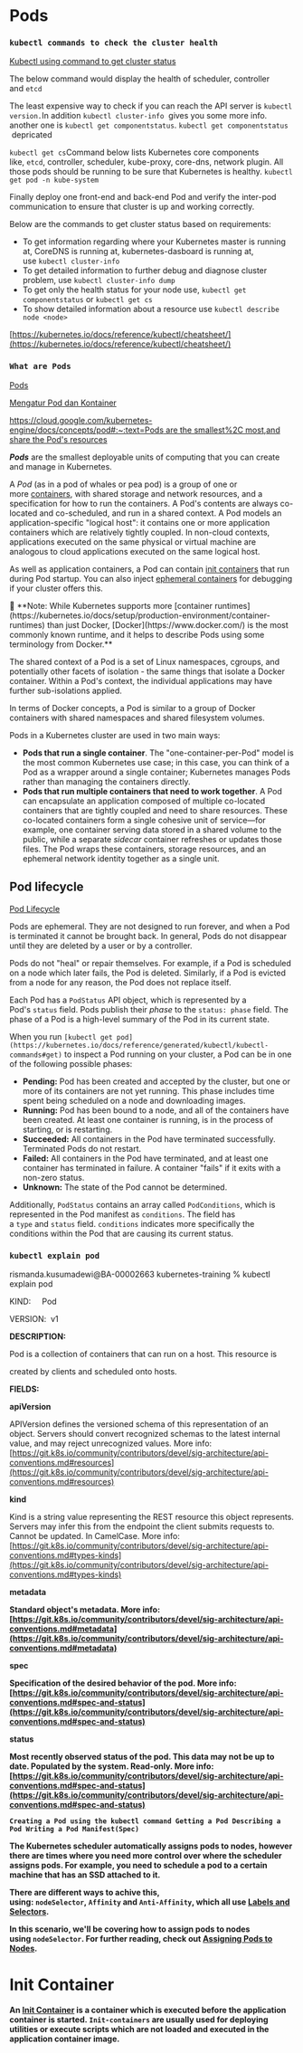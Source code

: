 # Pods

### `kubectl commands to check the cluster health`

[Kubectl using command to get cluster status](https://stackoverflow.com/questions/54882727/kubectl-using-command-to-get-cluster-status#:~:text=To%20get%20detailed%20information%20to,componentstatus%20or%20kubectl%20get%20cs)

The below command would display the health of scheduler, controller and `etcd`

The least expensive way to check if you can reach the API server is `kubectl version.`In addition `kubectl cluster-info`
 gives you some more info. another one is `kubectl get componentstatus`. `kubectl get componentstatus`
 depricated

`kubectl get cs`Command below lists Kubernetes core components like, `etcd`, controller, scheduler, kube-proxy, core-dns, network plugin. All those pods should be running to be sure that Kubernetes is healthy. `kubectl get pod -n kube-system`

Finally deploy one front-end and back-end Pod and verify the inter-pod communication to ensure that cluster is up and working correctly.

Below are the commands to get cluster status based on requirements:

- To get information regarding where your Kubernetes master is running at, CoreDNS is running at, kubernetes-dasboard is running at, use `kubectl cluster-info`
- To get detailed information to further debug and diagnose cluster problem, use `kubectl cluster-info dump`
- To get only the health status for your node use, `kubectl get componentstatus` or `kubectl get cs`
- To show detailed information about a resource use `kubectl describe node <node>`

[https://kubernetes.io/docs/reference/kubectl/cheatsheet/](https://kubernetes.io/docs/reference/kubectl/cheatsheet/)

### `What are Pods`

[Pods](https://kubernetes.io/docs/concepts/workloads/pods/)

[Mengatur Pod dan Kontainer](https://kubernetes.io/id/docs/tasks/configure-pod-container/_print/)

[https://cloud.google.com/kubernetes-engine/docs/concepts/pod#:~:text=Pods are the smallest%2C most,and share the Pod's resources](https://cloud.google.com/kubernetes-engine/docs/concepts/pod#:~:text=Pods%20are%20the%20smallest%2C%20most,and%20share%20the%20Pod's%20resources)

***Pods*** are the smallest deployable units of computing that you can create and manage in Kubernetes.

A *Pod* (as in a pod of whales or pea pod) is a group of one or more [containers](https://kubernetes.io/docs/concepts/containers/), with shared storage and network resources, and a specification for how to run the containers. A Pod's contents are always co-located and co-scheduled, and run in a shared context. A Pod models an application-specific "logical host": it contains one or more application containers which are relatively tightly coupled. In non-cloud contexts, applications executed on the same physical or virtual machine are analogous to cloud applications executed on the same logical host.

As well as application containers, a Pod can contain [init containers](https://kubernetes.io/docs/concepts/workloads/pods/init-containers/) that run during Pod startup. You can also inject [ephemeral containers](https://kubernetes.io/docs/concepts/workloads/pods/ephemeral-containers/) for debugging if your cluster offers this.

<aside>
🔮 **Note: While Kubernetes supports more [container runtimes](https://kubernetes.io/docs/setup/production-environment/container-runtimes) than just Docker, [Docker](https://www.docker.com/) is the most commonly known runtime, and it helps to describe Pods using some terminology from Docker.**

</aside>

The shared context of a Pod is a set of Linux namespaces, cgroups, and potentially other facets of isolation - the same things that isolate a Docker container. Within a Pod's context, the individual applications may have further sub-isolations applied.

In terms of Docker concepts, a Pod is similar to a group of Docker containers with shared namespaces and shared filesystem volumes.

Pods in a Kubernetes cluster are used in two main ways:

- **Pods that run a single container**. The "one-container-per-Pod" model is the most common Kubernetes use case; in this case, you can think of a Pod as a wrapper around a single container; Kubernetes manages Pods rather than managing the containers directly.
- **Pods that run multiple containers that need to work together**. A Pod can encapsulate an application composed of multiple co-located containers that are tightly coupled and need to share resources. These co-located containers form a single cohesive unit of service—for example, one container serving data stored in a shared volume to the public, while a separate *sidecar* container refreshes or updates those files. The Pod wraps these containers, storage resources, and an ephemeral network identity together as a single unit.

## Pod lifecycle

[Pod Lifecycle](https://kubernetes.io/docs/concepts/workloads/pods/pod-lifecycle/)

Pods are ephemeral. They are not designed to run forever, and when a Pod is terminated it cannot be brought back. In general, Pods do not disappear until they are deleted by a user or by a controller.

Pods do not "heal" or repair themselves. For example, if a Pod is scheduled on a node which later fails, the Pod is deleted. Similarly, if a Pod is evicted from a node for any reason, the Pod does not replace itself.

Each Pod has a `PodStatus` API object, which is represented by a Pod's `status` field. Pods publish their *phase* to the `status: phase` field. The phase of a Pod is a high-level summary of the Pod in its current state.

When you run `[kubectl get pod](https://kubernetes.io/docs/reference/generated/kubectl/kubectl-commands#get)` to inspect a Pod running on your cluster, a Pod can be in one of the following possible phases:

- **Pending:** Pod has been created and accepted by the cluster, but one or more of its containers are not yet running. This phase includes time spent being scheduled on a node and downloading images.
- **Running:** Pod has been bound to a node, and all of the containers have been created. At least one container is running, is in the process of starting, or is restarting.
- **Succeeded:** All containers in the Pod have terminated successfully. Terminated Pods do not restart.
- **Failed:** All containers in the Pod have terminated, and at least one container has terminated in failure. A container "fails" if it exits with a non-zero status.
- **Unknown:** The state of the Pod cannot be determined.

Additionally, `PodStatus` contains an array called `PodConditions`, which is represented in the Pod manifest as `conditions`. The field has a `type` and `status` field. `conditions` indicates more specifically the conditions within the Pod that are causing its current status.

### `kubectl explain pod`

rismanda.kusumadewi@BA-00002663 kubernetes-training % kubectl explain pod

KIND:     Pod

VERSION:  v1

**DESCRIPTION:**

Pod is a collection of containers that can run on a host. This resource is

created by clients and scheduled onto hosts.

**FIELDS:**

**apiVersion	<string>**

APIVersion defines the versioned schema of this representation of an object. Servers should convert recognized schemas to the latest internal value, and may reject unrecognized values. More info: [https://git.k8s.io/community/contributors/devel/sig-architecture/api-conventions.md#resources](https://git.k8s.io/community/contributors/devel/sig-architecture/api-conventions.md#resources) 

**kind	<string>**

Kind is a string value representing the REST resource this object represents. Servers may infer this from the endpoint the client submits requests to. Cannot be updated. In CamelCase. More info: [https://git.k8s.io/community/contributors/devel/sig-architecture/api-conventions.md#types-kinds](https://git.k8s.io/community/contributors/devel/sig-architecture/api-conventions.md#types-kinds) 

**metadata	<Object>**

Standard object's metadata. More info: [https://git.k8s.io/community/contributors/devel/sig-architecture/api-conventions.md#metadata](https://git.k8s.io/community/contributors/devel/sig-architecture/api-conventions.md#metadata) 

**spec	<Object>**

Specification of the desired behavior of the pod. More info: [https://git.k8s.io/community/contributors/devel/sig-architecture/api-conventions.md#spec-and-status](https://git.k8s.io/community/contributors/devel/sig-architecture/api-conventions.md#spec-and-status) 

**status	<Object>**

Most recently observed status of the pod. This data may not be up to date. Populated by the system. Read-only. More info: [https://git.k8s.io/community/contributors/devel/sig-architecture/api-conventions.md#spec-and-status](https://git.k8s.io/community/contributors/devel/sig-architecture/api-conventions.md#spec-and-status) 

`Creating a Pod using the kubectl command
Getting a Pod
Describing a Pod
Writing a Pod Manifest(Spec)`

The Kubernetes scheduler automatically assigns pods to nodes, however there are times where you need more control over where the scheduler assigns pods. For example, you need to schedule a pod to a certain machine that has an SSD attached to it.

There are different ways to achive this, using: `nodeSelector`, `Affinity` and `Anti-Affinity`, which all use [Labels and Selectors](https://kubernetes.io/docs/concepts/overview/working-with-objects/labels/).

In this scenario, we'll be covering how to assign pods to nodes using `nodeSelector`. For further reading, check out [Assigning Pods to Nodes](https://kubernetes.io/docs/concepts/configuration/assign-pod-node/).

# **Init Container**

An [Init Container](https://kubernetes.io/docs/concepts/workloads/pods/init-containers/) is a container which is executed before the application container is started. `Init-containers` are usually used for deploying utilities or execute scripts which are not loaded and executed in the application container image.